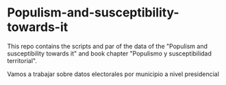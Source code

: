 # Populism-and-susceptibility-towards-it
This repo contains the scripts and par of the data of the "Populism and susceptibility towards it" and book chapter "Populismo y susceptibilidad territorial".

Vamos a trabajar sobre datos electorales por municipio a nivel presidencial